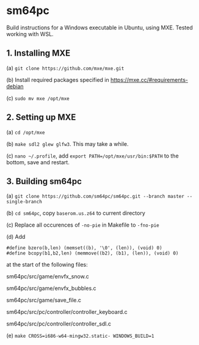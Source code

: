 # sm64pc

Build instructions for a Windows executable in Ubuntu, using MXE. Tested working with WSL.

## 1. Installing MXE
(a) `git clone https://github.com/mxe/mxe.git`

(b) Install required packages specified in https://mxe.cc/#requirements-debian

(c) `sudo mv mxe /opt/mxe`


## 2. Setting up MXE
(a) `cd /opt/mxe`

(b) `make sdl2 glew glfw3`. This may take a while.

(c) `nano ~/.profile`, add `export PATH=/opt/mxe/usr/bin:$PATH` to the bottom, save and restart.


## 3. Building sm64pc
(a) `git clone https://github.com/sm64pc/sm64pc.git --branch master --single-branch`

(b) `cd sm64pc`, copy `baserom.us.z64` to current directory

(c) Replace all occurences of `-no-pie` in Makefile to `-fno-pie`

(d) Add 
```
#define bzero(b,len) (memset((b), '\0', (len)), (void) 0)  
#define bcopy(b1,b2,len) (memmove((b2), (b1), (len)), (void) 0)
```
at the start of the following files:
   
sm64pc/src/game/envfx_snow.c

sm64pc/src/game/envfx_bubbles.c
   
sm64pc/src/game/save_file.c

sm64pc/src/pc/controller/controller_keyboard.c

sm64pc/src/pc/controller/controller_sdl.c
   
(e) `make CROSS=i686-w64-mingw32.static- WINDOWS_BUILD=1`
